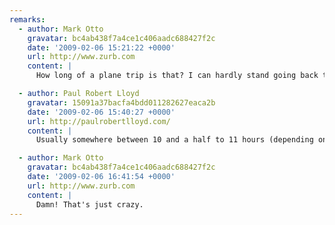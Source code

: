 ```yaml
---
remarks:
  - author: Mark Otto
    gravatar: bc4ab438f7a4ce1c406aadc688427f2c
    date: '2009-02-06 15:21:22 +0000'
    url: http://www.zurb.com
    content: |
      How long of a plane trip is that? I can hardly stand going back to from California to Wisconsin (4 hrs direct, 6 hrs with layover).

  - author: Paul Robert Lloyd
    gravatar: 15091a37bacfa4bdd011282627eaca2b
    date: '2009-02-06 15:40:27 +0000'
    url: http://paulrobertlloyd.com/
    content: |
      Usually somewhere between 10 and a half to 11 hours (depending on tail winds etc.) for direct flights. I'm always a bit shocked by this figure, given I usually get it confused with the time difference, which is 8 hours!

  - author: Mark Otto
    gravatar: bc4ab438f7a4ce1c406aadc688427f2c
    date: '2009-02-06 16:41:54 +0000'
    url: http://www.zurb.com
    content: |
      Damn! That's just crazy.
---
```

